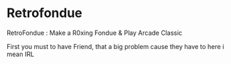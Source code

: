 # Retrofondue
RetroFondue : Make a R0xing Fondue &amp; Play Arcade Classic

First you must to have Friend, that a big problem cause they have to here i mean IRL
